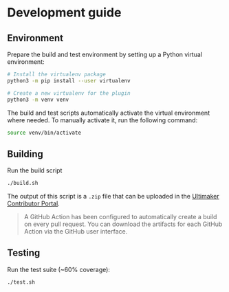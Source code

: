 # Development guide

## Environment

Prepare the build and test environment by setting up a Python virtual environment:

```bash
# Install the virtualenv package
python3 -m pip install --user virtualenv

# Create a new virtualenv for the plugin
python3 -m venv venv
```

The build and test scripts automatically activate the virtual environment where needed.
To manually activate it, run the following command:

```bash
source venv/bin/activate
```

## Building

Run the build script

```bash
./build.sh
```

The output of this script is a `.zip` file that can be uploaded in the [Ultimaker Contributor Portal](https://contribute.ultimaker.com).

> A GitHub Action has been configured to automatically create a build on every pull request.
  You can download the artifacts for each GitHub Action via the GitHub user interface.

## Testing

Run the test suite (~60% coverage):

```bash
./test.sh
```
